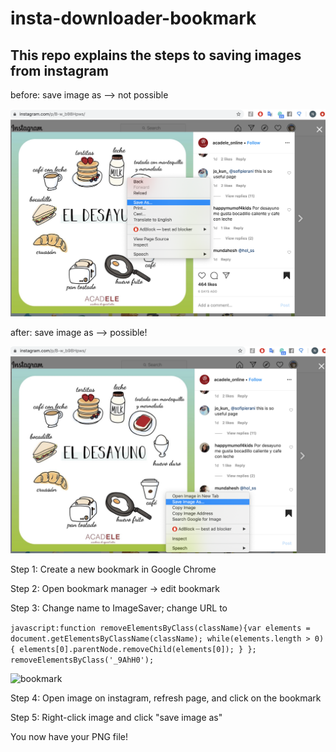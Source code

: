 # insta-downloader-bookmark


## This repo explains the steps to saving images from instagram 

before: save image as --> not possible

![before](images/before.png)

after: save image as  --> possible!

![after](images/after.png)



Step 1: Create a new bookmark in Google Chrome 

Step 2: Open bookmark manager -> edit bookmark

Step 3: Change name to ImageSaver; change URL to 

```javascript:function removeElementsByClass(className){var elements = document.getElementsByClassName(className); while(elements.length > 0){ elements[0].parentNode.removeChild(elements[0]); } }; removeElementsByClass('_9AhH0');```

![bookmark](images/bookmark_editor.png)

Step 4: Open image on instagram, refresh page, and click on the bookmark

Step 5: Right-click image and click "save image as"

You now have your PNG file!


